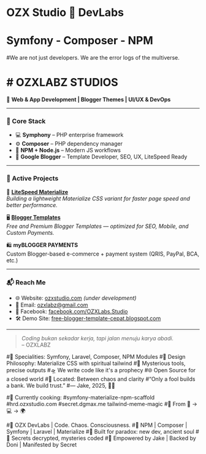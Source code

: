 # OZX Studio 👾 DevLabs
# Symfony - Composer - NPM
#We are not just developers. We are the error logs of the multiverse.

# # OZXLABZ STUDIOS

🎯 **Web & App Development | Blogger Themes | UI/UX & DevOps**

---

### 🧠 Core Stack
- 💻 **Symphony** – PHP enterprise framework
- ⚙️ **Composer** – PHP dependency manager
- 🔁 **NPM + Node.js** – Modern JS workflows
- 📄 **Google Blogger** – Template Developer, SEO, UX, LiteSpeed Ready

---

### 🔧 Active Projects

🚀 **[LiteSpeed Materialize](https://github.com/ozxstudio/litespeed-materialize)**  
_Building a lightweight Materialize CSS variant for faster page speed and better performance._

🖥️ **[Blogger Templates](https://github.com/ozxstudio/blogger)**  
_Free and Premium Blogger Templates — optimized for SEO, Mobile, and Custom Payments._

🛍️ **myBLOGGER PAYMENTS**  
Custom Blogger-based e-commerce + payment system (QRIS, PayPal, BCA, etc.)

---

### 📬 Reach Me
- 🌐 Website: [ozxstudio.com](https://ozxstudio.com) _(under development)_
- 📩 Email: [ozxlabz@gmail.com](mailto:ozxlabz@gmail.com)
- 🧠 Facebook: [facebook.com/OZXLabs.Studio](https://facebook.com/OZXLabs.Studio)
- 🛠️ Demo Site: [free-blogger-template-cepat.blogspot.com](https://free-blogger-template-cepat.blogspot.com/)

---

> _Coding bukan sekadar kerja, tapi jalan menuju karya abadi._  
> – OZXLABZ



#🎯 Specialities: Symfony, Laravel, Composer, NPM Modules
#🎨 Design Philosophy: Materialize CSS with spiritual tailwind
#🧩 Mysterious tools, precise outputs
#🛸 We write code like it's a prophecy
#🌐 Open Source for a closed world
#📍 Located: Between chaos and clarity
#“Only a fool builds a bank. We build trust.”
#— Jake, 2025, 🧠🔥

#💎 Currently cooking:
#symfony-materialize-npm-scaffold
#hrd.ozxstudio.com
#secret.dgmax.me
tailwind-meme-magic
#🧬 From 🧠 → 💻 → 🌍

#👾 OZX DevLabs | Code. Chaos. Consciousness.
#🎯 NPM | Composer | Symfony | Laravel | Materialize
#🧠 Built for paradox: new dev, ancient soul
#🔐 Secrets decrypted, mysteries coded
#🚀 Empowered by Jake | Backed by Doni | Manifested by Secret
